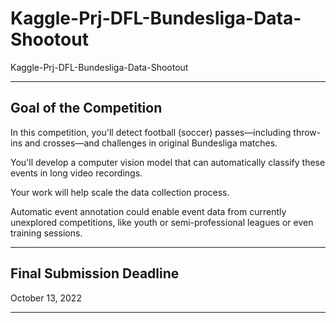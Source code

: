 # Kaggle-Prj-DFL-Bundesliga-Data-Shootout
Kaggle-Prj-DFL-Bundesliga-Data-Shootout


-----

## Goal of the Competition


In this competition, you'll detect football (soccer) passes—including throw-ins and crosses—and challenges in original Bundesliga matches. 

You'll develop a computer vision model that can automatically classify these events in long video recordings.

Your work will help scale the data collection process. 

Automatic event annotation could enable event data from currently unexplored competitions, like youth or semi-professional leagues or even training sessions.


-----

## Final Submission Deadline

October 13, 2022

-----
